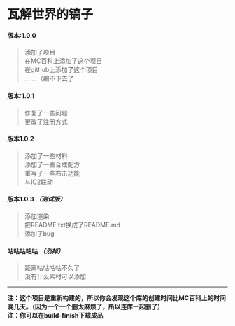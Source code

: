 ﻿# 瓦解世界的镐子

#### 版本:1.0.0
>添加了项目  
>在MC百科上添加了这个项目  
>在github上添加了这个项目  
>.......（编不下去了

#### 版本:1.0.1
>修复了一些问题  
>更改了注册方式

#### 版本1.0.2
>添加了一些材料  
>添加了一些合成配方  
>重写了一些右击功能  
>与IC2联动

#### 版本1.0.3 _（测试版）_
>添加渲染  
>把README.txt换成了README.md  
>添加了bug

#### 咕咕咕咕咕 _（划掉）_
>距离咕咕咕咕不久了  
>没有什么素材可以添加

--------------------------

__注：这个项目是重新构建的，所以你会发现这个库的创建时间比MC百科上的时间晚几天。（因为一个一个删太麻烦了，所以连库一起删了）__  
__注：你可以在build-finish下载成品__